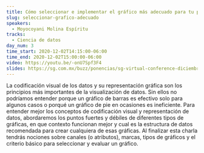 ```yaml
---
title: Cómo seleccionar e implementar el gráfico más adecuado para tu proyecto de ciencia de datos
slug: seleccionar-grafico-adecuado
speakers:
  - Moyocoyani Molina Espíritu
tracks:
  - Ciencia de datos
day_num: 3
time_start: 2020-12-02T14:15:00-06:00
time_end: 2020-12-02T15:00:00-06:00
video: https://youtu.be/-onU7Spf3F4
slides: https://sg.com.mx/buzz/ponencias/sg-virtual-conference-diciembre-2020/como-seleccionar-e-implementar-el-grafico-mas
---
```


La codificación visual de los datos y su representación gráfica son los principios más importantes de la visualización de datos. Sin ellos no podríamos entender porque un gráfico de barras es efectivo solo para algunos casos o porqué un gráfico de pie en ocasiones es ineficiente. Para entender mejor los conceptos de codificación visual y representación de datos, abordaremos los puntos fuertes y débiles de diferentes tipos de gráficas, en que contexto funcionan mejor y cual es la estructura de datos recomendada para crear cualquiera de esas gráficas. Al finalizar esta charla tendrás nociones sobre canales (o atributos), marcas, tipos de gráficos y el criterio básico para seleccionar y evaluar un gráfico.
